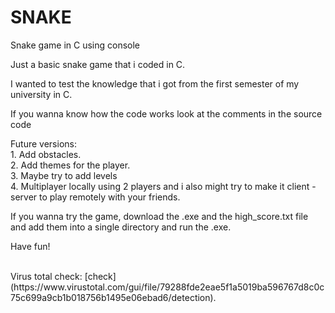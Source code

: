 # SNAKE
<p>Snake game in C using console</p>
<p></p>Just a basic snake game that i coded in C.</p> 
<p>I wanted to test the knowledge that i got from the first semester of my university in C.</p>
<p>If you wanna know how the code works look at the comments in the source code</p>
<p>Future versions:<br>1. Add obstacles.<br>2. Add themes for the player.<br>3. Maybe try to add levels<br>4. Multiplayer locally using 2 players and i also might try to make it client - server to play remotely with your friends.</p>
<p>If you wanna try the game, download the .exe and the high_score.txt file and add them into a single directory and run the .exe.</p>
<p>Have fun!</p><br>
Virus total check: [check](https://www.virustotal.com/gui/file/79288fde2eae5f1a5019ba596767d8c0c75c699a9cb1b018756b1495e06ebad6/detection).
